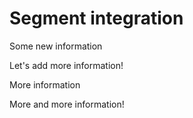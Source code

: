 # Segment integration

Some new information

Let's add more information!

More information

More and more information!